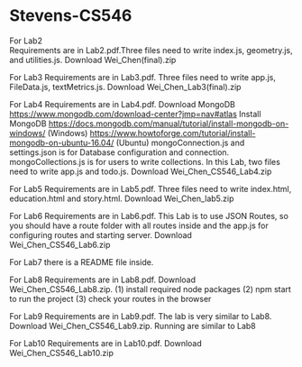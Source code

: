 # Stevens-CS546

For Lab2  
Requirements are in Lab2.pdf.Three files need to write index.js, geometry.js, and utilities.js. Download Wei_Chen(final).zip 

For Lab3
Requirements are in Lab3.pdf. Three files need to write app.js, FileData.js, textMetrics.js. Download Wei_Chen_Lab3(final).zip

For Lab4
  Requirements are in Lab4.pdf. 
   Download MongoDB https://www.mongodb.com/download-center?jmp=nav#atlas
   Install MongoDB  https://docs.mongodb.com/manual/tutorial/install-mongodb-on-windows/  (Windows)
                    https://www.howtoforge.com/tutorial/install-mongodb-on-ubuntu-16.04/   (Ubuntu)
   mongoConnection.js and settings.json is for Database configuration and connection. 
   mongoCollections.js is for users to write collections.
   In this Lab, two files need to write app.js and todo.js. Download Wei_Chen_CS546_Lab4.zip
   
For Lab5
  Requirements are in Lab5.pdf. Three files need to write index.html, education.html and story.html. Download Wei_Chen_lab5.zip

For Lab6
  Requirements are in Lab6.pdf.
   This Lab is to use JSON Routes, so you should have a route folder with all routes inside and the app.js for configuring routes 
   and starting server. Download Wei_Chen_CS546_Lab6.zip
   
For Lab7 there is a README file inside.

For Lab8
  Requirements are in Lab8.pdf. Download Wei_Chen_CS546_Lab8.zip.
      (1) install required node packages
      (2) npm start to run the project
      (3) check your routes in the browser
      
For Lab9
   Requirements are in Lab9.pdf. The lab is very similar to Lab8. Download Wei_Chen_CS546_Lab9.zip. Running are similar to Lab8
   
For Lab10
   Requirements are in Lab10.pdf. Download Wei_Chen_CS546_Lab10.zip
      
 
